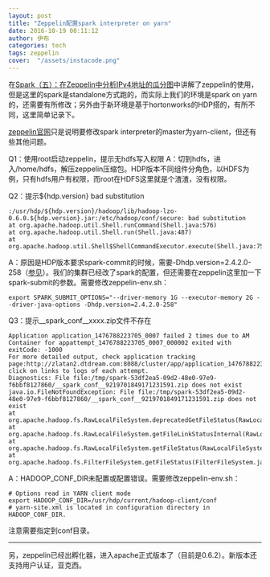 ```yaml
---
layout: post
title: "Zeppelin配置spark interpreter on yarn"
date: 2016-10-19 00:11:12
author: 伊布
categories: tech
tags: zeppelin
cover:  "/assets/instacode.png"
---
```


在[Spark（五）：在Zeppelin中分析IPv4地址的瓜分图](http://www.datastart.cn/tech/2016/05/06/spark-5-zeppelin.html)中讲解了zeppelin的使用，但是这里的spark是standalone方式跑的，而实际上我们的环境是spark on yarn的，还需要有所修改；另外由于新环境是基于hortonworks的HDP搭的，有所不同，这里简单记录下。

[zeppelin官网](https://zeppelin.apache.org/docs/0.6.2/interpreter/spark.html)只是说明要修改spark interpreter的master为yarn-client，但还有些其他问题。

Q1：使用root启动zeppelin，提示无hdfs写入权限
A：切到hdfs，进入/home/hdfs，解压zeppelin压缩包。HDP版本不同组件分角色，以HDFS为例，只有hdfs用户有权限，而root在HDFS这里就是个渣渣，没有权限。

Q2：提示${hdp.version} bad substitution

```
:/usr/hdp/${hdp.version}/hadoop/lib/hadoop-lzo-0.6.0.${hdp.version}.jar:/etc/hadoop/conf/secure: bad substitution
at org.apache.hadoop.util.Shell.runCommand(Shell.java:576)
at org.apache.hadoop.util.Shell.run(Shell.java:487)
at org.apache.hadoop.util.Shell$ShellCommandExecutor.execute(Shell.java:753)
```

A：原因是HDP版本要求spark-commit的时候，需要-Dhdp.version=2.4.2.0-258（[参见](http://stackoverflow.com/questions/32341709/bad-substitution-when-submitting-spark-job-to-yarn-cluster)）。我们的集群已经改了spark的配置，但还需要在zeppelin这里加一下spark-submit的参数。需要修改zeppelin-env.sh：

```
export SPARK_SUBMIT_OPTIONS="--driver-memory 1G --executor-memory 2G --driver-java-options -Dhdp.version=2.4.2.0-258"
```

Q3：提示__spark_conf__xxxx.zip文件不存在

```
Application application_1476788223705_0007 failed 2 times due to AM Container for appattempt_1476788223705_0007_000002 exited with exitCode: -1000
For more detailed output, check application tracking page:http://zlatan2.dtdream.com:8088/cluster/app/application_1476788223705_0007Then, click on links to logs of each attempt.
Diagnostics: File file:/tmp/spark-53df2ea5-09d2-48e0-97e9-f6bbf8127860/__spark_conf__9219701849171231591.zip does not exist
java.io.FileNotFoundException: File file:/tmp/spark-53df2ea5-09d2-48e0-97e9-f6bbf8127860/__spark_conf__9219701849171231591.zip does not exist
at org.apache.hadoop.fs.RawLocalFileSystem.deprecatedGetFileStatus(RawLocalFileSystem.java:609)
at org.apache.hadoop.fs.RawLocalFileSystem.getFileLinkStatusInternal(RawLocalFileSystem.java:822)
at org.apache.hadoop.fs.RawLocalFileSystem.getFileStatus(RawLocalFileSystem.java:599)
at org.apache.hadoop.fs.FilterFileSystem.getFileStatus(FilterFileSystem.java:421)
```

A：HADOOP_CONF_DIR未配置或配置错误。需要修改zeppelin-env.sh：

```
# Options read in YARN client mode
export HADOOP_CONF_DIR=/usr/hdp/current/hadoop-client/conf
# yarn-site.xml is located in configuration directory in HADOOP_CONF_DIR.
```

注意需要指定到conf目录。

---

另，zeppelin已经出孵化器，进入apache正式版本了（目前是0.6.2）。新版本还支持用户认证，亚克西。
